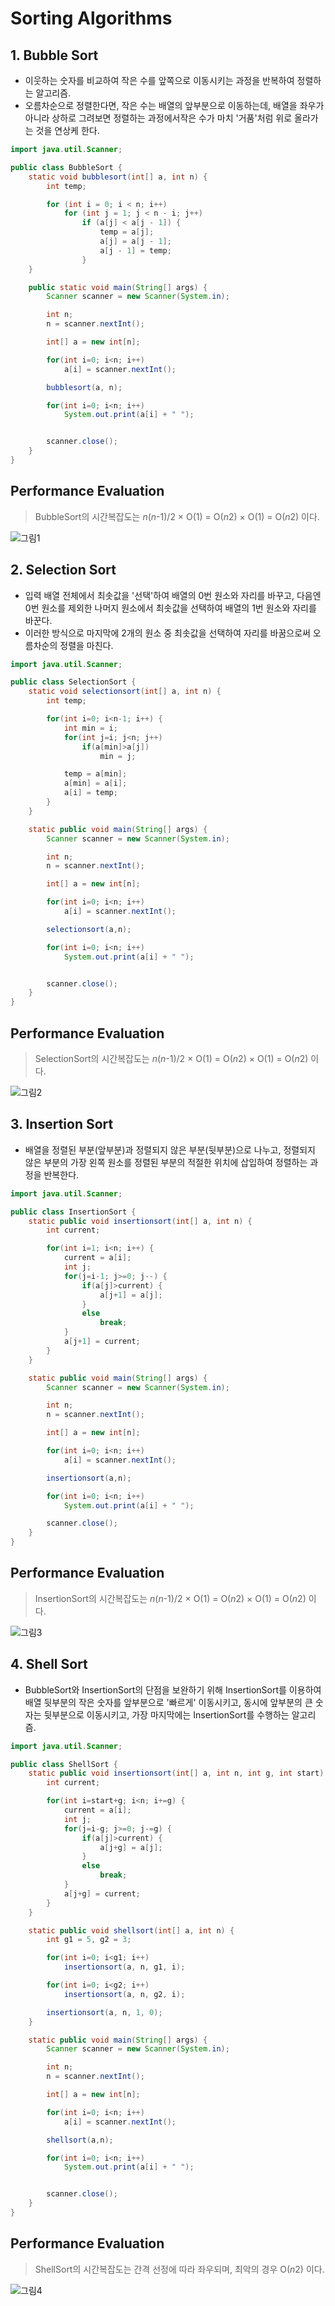 # Sorting Algorithms     
     
## 1. Bubble Sort     
+ 이웃하는 숫자를 비교하여 작은 수를 앞쪽으로 이동시키는 과정을 반복하여 정렬하는 알고리즘.   
+ 오름차순으로 정렬한다면, 작은 수는 배열의 앞부분으로 이동하는데, 배열을 좌우가 아니라 상하로 그려보면 정렬하는 과정에서작은 수가 마치 '거품'처럼 위로 올라가는 것을 연상케 한다.       

```java
import java.util.Scanner;

public class BubbleSort {
    static void bubblesort(int[] a, int n) {
        int temp;

        for (int i = 0; i < n; i++)
            for (int j = 1; j < n - i; j++)
                if (a[j] < a[j - 1]) {
                    temp = a[j];
                    a[j] = a[j - 1];
                    a[j - 1] = temp;
                }
    }

    public static void main(String[] args) {
        Scanner scanner = new Scanner(System.in);

        int n;
        n = scanner.nextInt();

        int[] a = new int[n];

        for(int i=0; i<n; i++)
            a[i] = scanner.nextInt();

        bubblesort(a, n);

        for(int i=0; i<n; i++)
            System.out.print(a[i] + " ");


        scanner.close();
    }
}
```
     
## Performance Evaluation
> BubbleSort의 시간복잡도는 *n*(*n*-1)/2 × O(1) = O(*n*2) × O(1) = O(*n*2) 이다.

![그림1](https://user-images.githubusercontent.com/80511210/117136758-c76e2d00-ade3-11eb-8426-59da29bd3ffa.png)

## 2. Selection Sort     
+ 입력 배열 전체에서 최솟값을 '선택'하여 배열의 0번 원소와 자리를 바꾸고, 다음엔 0번 원소를 제외한 나머지 원소에서 최솟값을 선택하여 배열의 1번 원소와 자리를 바꾼다.
+ 이러한 방식으로 마지막에 2개의 원소 중 최솟값을 선택하여 자리를 바꿈으로써 오름차순의 정렬을 마친다.     

```java
import java.util.Scanner;

public class SelectionSort {
    static void selectionsort(int[] a, int n) {
        int temp;

        for(int i=0; i<n-1; i++) {
            int min = i;
            for(int j=i; j<n; j++)
                if(a[min]>a[j])
                    min = j;

            temp = a[min];
            a[min] = a[i];
            a[i] = temp;
        }
    }

    static public void main(String[] args) {
        Scanner scanner = new Scanner(System.in);

        int n;
        n = scanner.nextInt();

        int[] a = new int[n];

        for(int i=0; i<n; i++)
            a[i] = scanner.nextInt();

        selectionsort(a,n);

        for(int i=0; i<n; i++)
            System.out.print(a[i] + " ");


        scanner.close();
    }
}
```
     
## Performance Evaluation
> SelectionSort의 시간복잡도는 *n*(*n*-1)/2 × O(1) = O(*n*2) × O(1) = O(*n*2) 이다.

![그림2](https://user-images.githubusercontent.com/80511210/117136763-c89f5a00-ade3-11eb-88f2-e902758ec87d.png)

## 3. Insertion Sort     
+ 배열을 정렬된 부분(앞부분)과 정렬되지 않은 부분(뒷부분)으로 나누고, 정렬되지 않은 부분의 가장 왼쪽 원소를 정렬된 부분의 적절한 위치에 삽입하여 정렬하는 과정을 반복한다.     

```java
import java.util.Scanner;

public class InsertionSort {
    static public void insertionsort(int[] a, int n) {
        int current;

        for(int i=1; i<n; i++) {
            current = a[i];
            int j;
            for(j=i-1; j>=0; j--) {
                if(a[j]>current) {
                    a[j+1] = a[j];
                }
                else
                    break;
            }
            a[j+1] = current;
        }
    }

    static public void main(String[] args) {
        Scanner scanner = new Scanner(System.in);

        int n;
        n = scanner.nextInt();

        int[] a = new int[n];

        for(int i=0; i<n; i++)
            a[i] = scanner.nextInt();

        insertionsort(a,n);

        for(int i=0; i<n; i++)
            System.out.print(a[i] + " ");

        scanner.close();
    }
}
```
     
## Performance Evaluation
> InsertionSort의 시간복잡도는 *n*(*n*-1)/2 × O(1) = O(*n*2) × O(1) = O(*n*2) 이다.

![그림3](https://user-images.githubusercontent.com/80511210/117136764-c937f080-ade3-11eb-986a-205cb0acca9e.png)

## 4. Shell Sort     
+ BubbleSort와 InsertionSort의 단점을 보완하기 위해 InsertionSort를 이용하여 배열 뒷부분의 작은 숫자를 앞부분으로 '빠르게' 이동시키고, 동시에 앞부분의 큰 숫자는 뒷부분으로 이동시키고, 가장 마지막에는 InsertionSort를 수행하는 알고리즘.        

```java
import java.util.Scanner;

public class ShellSort {
    static public void insertionsort(int[] a, int n, int g, int start) {
        int current;

        for(int i=start+g; i<n; i+=g) {
            current = a[i];
            int j;
            for(j=i-g; j>=0; j-=g) {
                if(a[j]>current) {
                    a[j+g] = a[j];
                }
                else
                    break;
            }
            a[j+g] = current;
        }
    }

    static public void shellsort(int[] a, int n) {
        int g1 = 5, g2 = 3;

        for(int i=0; i<g1; i++)
            insertionsort(a, n, g1, i);

        for(int i=0; i<g2; i++)
            insertionsort(a, n, g2, i);

        insertionsort(a, n, 1, 0);
    }

    static public void main(String[] args) {
        Scanner scanner = new Scanner(System.in);

        int n;
        n = scanner.nextInt();

        int[] a = new int[n];

        for(int i=0; i<n; i++)
            a[i] = scanner.nextInt();

        shellsort(a,n);

        for(int i=0; i<n; i++)
            System.out.print(a[i] + " ");


        scanner.close();
    }
}
```
     
## Performance Evaluation
> ShellSort의 시간복잡도는 간격 선정에 따라 좌우되며, 최악의 경우 O(*n*2) 이다.

![그림4](https://user-images.githubusercontent.com/80511210/117136766-c937f080-ade3-11eb-9678-094c81caff6c.png)
